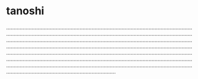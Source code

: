 # tanoshi
.............................................................................................................................................................................................................................................................................................................................................................................................................................................................................................................................................................................................................................................................................................................................................................................................................................................................................................................................................................................